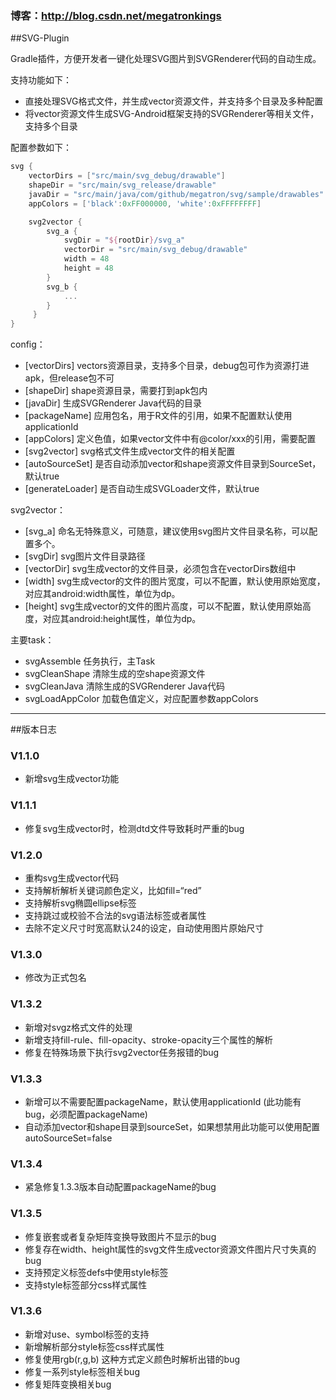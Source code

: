 ### 博客：http://blog.csdn.net/megatronkings

##SVG-Plugin

Gradle插件，方便开发者一键化处理SVG图片到SVGRenderer代码的自动生成。

支持功能如下：

- 直接处理SVG格式文件，并生成vector资源文件，并支持多个目录及多种配置
- 将vector资源文件生成SVG-Android框架支持的SVGRenderer等相关文件，支持多个目录


配置参数如下：
```gradle
svg {
    vectorDirs = ["src/main/svg_debug/drawable"]
    shapeDir = "src/main/svg_release/drawable"
    javaDir = "src/main/java/com/github/megatron/svg/sample/drawables"
    appColors = ['black':0xFF000000, 'white':0xFFFFFFFF]

    svg2vector {
        svg_a {
            svgDir = "${rootDir}/svg_a"
            vectorDir = "src/main/svg_debug/drawable"
            width = 48
            height = 48
        }
        svg_b {
            ...
        }
     }
}
```
config：
- [vectorDirs]  vectors资源目录，支持多个目录，debug包可作为资源打进apk，但release包不可
- [shapeDir]    shape资源目录，需要打到apk包内
- [javaDir]     生成SVGRenderer Java代码的目录
- [packageName] 应用包名，用于R文件的引用，如果不配置默认使用applicationId
- [appColors]   定义色值，如果vector文件中有@color/xxx的引用，需要配置
- [svg2vector]  svg格式文件生成vector文件的相关配置
- [autoSourceSet]  是否自动添加vector和shape资源文件目录到SourceSet，默认true
- [generateLoader] 是否自动生成SVGLoader文件，默认true

svg2vector：
- [svg_a]       命名无特殊意义，可随意，建议使用svg图片文件目录名称，可以配置多个。
- [svgDir]      svg图片文件目录路径
- [vectorDir]   svg生成vector的文件目录，必须包含在vectorDirs数组中
- [width]       svg生成vector的文件的图片宽度，可以不配置，默认使用原始宽度，对应其android:width属性，单位为dp。
- [height]      svg生成vector的文件的图片高度，可以不配置，默认使用原始高度，对应其android:height属性，单位为dp。


主要task：
- svgAssemble     任务执行，主Task
- svgCleanShape   清除生成的空shape资源文件
- svgCleanJava    清除生成的SVGRenderer Java代码
- svgLoadAppColor 加载色值定义，对应配置参数appColors

----

##版本日志

### V1.1.0
- 新增svg生成vector功能

### V1.1.1
- 修复svg生成vector时，检测dtd文件导致耗时严重的bug

### V1.2.0
- 重构svg生成vector代码
- 支持解析解析关键词颜色定义，比如fill=“red”
- 支持解析svg椭圆ellipse标签
- 支持跳过或校验不合法的svg语法标签或者属性
- 去除不定义尺寸时宽高默认24的设定，自动使用图片原始尺寸

### V1.3.0
- 修改为正式包名

### V1.3.2
- 新增对svgz格式文件的处理
- 新增支持fill-rule、fill-opacity、stroke-opacity三个属性的解析
- 修复在特殊场景下执行svg2vector任务报错的bug

### V1.3.3
- 新增可以不需要配置packageName，默认使用applicationId (此功能有bug，必须配置packageName)
- 自动添加vector和shape目录到sourceSet，如果想禁用此功能可以使用配置autoSourceSet=false

### V1.3.4
- 紧急修复1.3.3版本自动配置packageName的bug

### V1.3.5
- 修复嵌套或者复杂矩阵变换导致图片不显示的bug
- 修复存在width、height属性的svg文件生成vector资源文件图片尺寸失真的bug
- 支持预定义标签defs中使用style标签
- 支持style标签部分css样式属性

### V1.3.6
- 新增对use、symbol标签的支持
- 新增解析部分style标签css样式属性
- 修复使用rgb(r,g,b) 这种方式定义颜色时解析出错的bug
- 修复一系列style标签相关bug
- 修复矩阵变换相关bug

